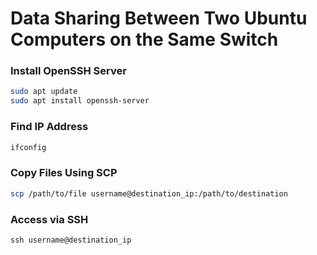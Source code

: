 # Data Sharing Between Two Ubuntu Computers on the Same Switch

### Install OpenSSH Server
```bash
sudo apt update
sudo apt install openssh-server
```
### Find IP Address
```bash
ifconfig
```
### Copy Files Using SCP
```bash
scp /path/to/file username@destination_ip:/path/to/destination
```
### Access via SSH
```
ssh username@destination_ip
```
